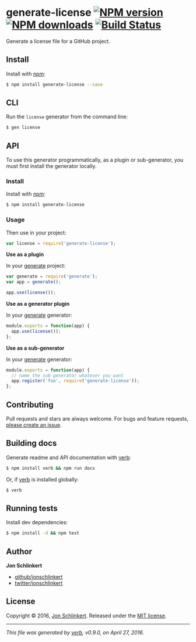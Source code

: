 # generate-license [![NPM version](https://img.shields.io/npm/v/generate-license.svg?style=flat)](https://www.npmjs.com/package/generate-license) [![NPM downloads](https://img.shields.io/npm/dm/generate-license.svg?style=flat)](https://npmjs.org/package/generate-license) [![Build Status](https://img.shields.io/travis/generate/generate-license.svg?style=flat)](https://travis-ci.org/generate/generate-license)

Generate a license file for a GitHub project.

## Install

Install with [npm](https://www.npmjs.com/):

```sh
$ npm install generate-license --save
```

## CLI

Run the `license` generator from the command line:

```sh
$ gen license
```

## API

To use this generator programmatically, as a plugin or sub-generator, you must first install the generator locally.

### Install

Install with [npm](https://www.npmjs.com/):

```sh
$ npm install generate-license
```

### Usage

Then use in your project:

```js
var license = require('generate-license');
```

**Use as a plugin**

In your [generate](https://github.com/generate/generate) project:

```js
var generate = require('generate');
var app = generate();

app.use(license());
```

**Use as a generator plugin**

In your [generate](https://github.com/generate/generate) generator:

```js
module.exports = function(app) {
  app.use(license());
};
```

**Use as a sub-generator**

In your [generate](https://github.com/generate/generate) generator:

```js
module.exports = function(app) {
  // name the sub-generator whatever you want
  app.register('foo', require('generate-license'));
};
```

## Contributing

Pull requests and stars are always welcome. For bugs and feature requests, [please create an issue](https://github.com/generate/generate-license/issues/new).

## Building docs

Generate readme and API documentation with [verb](https://github.com/verbose/verb):

```sh
$ npm install verb && npm run docs
```

Or, if [verb](https://github.com/verbose/verb) is installed globally:

```sh
$ verb
```

## Running tests

Install dev dependencies:

```sh
$ npm install -d && npm test
```

## Author

**Jon Schlinkert**

* [github/jonschlinkert](https://github.com/jonschlinkert)
* [twitter/jonschlinkert](http://twitter.com/jonschlinkert)

## License

Copyright © 2016, [Jon Schlinkert](https://github.com/jonschlinkert).
Released under the [MIT license](https://github.com/generate/generate-license/blob/master/LICENSE).

***

_This file was generated by [verb](https://github.com/verbose/verb), v0.9.0, on April 27, 2016._